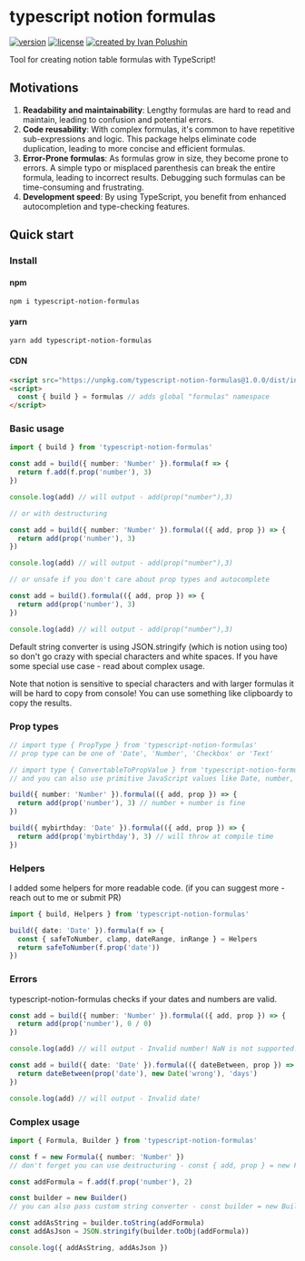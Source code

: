 # typescript notion formulas
[![version](https://img.shields.io/npm/v/typescript-notion-formulas.svg)](https://www.npmjs.com/package/typescript-notion-formulas)
[![license](https://img.shields.io/github/license/polioan/typescript-notion-formulas)](https://opensource.org/licenses/MIT)
[![created by Ivan Polushin](https://img.shields.io/badge/created%20by-@polioan-4BBAAB.svg)](https://github.com/polioan)

Tool for creating notion table formulas with TypeScript!

## Motivations

1. **Readability and maintainability**: Lengthy formulas are hard to read and maintain, leading to confusion and potential errors.
2. **Code reusability**: With complex formulas, it's common to have repetitive sub-expressions and logic. This package helps eliminate code duplication, leading to more concise and efficient formulas. 
3. **Error-Prone formulas**: As formulas grow in size, they become prone to errors. A simple typo or misplaced parenthesis can break the entire formula, leading to incorrect results. Debugging such formulas can be time-consuming and frustrating.
4. **Development speed**: By using TypeScript, you benefit from enhanced autocompletion and type-checking features.

## Quick start

### Install

#### npm

```shell
npm i typescript-notion-formulas
```

#### yarn

```shell
yarn add typescript-notion-formulas
```

#### CDN

```html
<script src="https://unpkg.com/typescript-notion-formulas@1.0.0/dist/index.global.js"></script>
<script>
  const { build } = formulas // adds global "formulas" namespace
</script>
```

### Basic usage

```ts
import { build } from 'typescript-notion-formulas'

const add = build({ number: 'Number' }).formula(f => {
  return f.add(f.prop('number'), 3)
})

console.log(add) // will output - add(prop("number"),3)

// or with destructuring

const add = build({ number: 'Number' }).formula(({ add, prop }) => {
  return add(prop('number'), 3)
})

console.log(add) // will output - add(prop("number"),3)

// or unsafe if you don't care about prop types and autocomplete

const add = build().formula(({ add, prop }) => {
  return add(prop('number'), 3)
})

console.log(add) // will output - add(prop("number"),3)
```

Default string converter is using JSON.stringify (which is notion using too) so don't go crazy with special characters and white spaces. If you have some special use case - read about complex usage.

Note that notion is sensitive to special characters and with larger formulas it will be hard to copy from console! You can use something like clipboardy to copy the results.

### Prop types

```ts
// import type { PropType } from 'typescript-notion-formulas'
// prop type can be one of 'Date', 'Number', 'Checkbox' or 'Text'

// import type { ConvertableToPropValue } from 'typescript-notion-formulas'
// and you can also use primitive JavaScript values like Date, number, boolean or string - they will be converted to notion, that's will be especially useful with dates

build({ number: 'Number' }).formula(({ add, prop }) => {
  return add(prop('number'), 3) // number + number is fine
})

build({ mybirthday: 'Date' }).formula(({ add, prop }) => {
  return add(prop('mybirthday'), 3) // will throw at compile time
})
```

### Helpers

I added some helpers for more readable code. (if you can suggest more - reach out to me or submit PR)

```ts
import { build, Helpers } from 'typescript-notion-formulas'

build({ date: 'Date' }).formula(f => {
  const { safeToNumber, clamp, dateRange, inRange } = Helpers
  return safeToNumber(f.prop('date'))
})
```

### Errors

typescript-notion-formulas checks if your dates and numbers are valid.

```ts
const add = build({ number: 'Number' }).formula(({ add, prop }) => {
  return add(prop('number'), 0 / 0)
})

console.log(add) // will output - Invalid number! NaN is not supported.

const add = build({ date: 'Date' }).formula(({ dateBetween, prop }) => {
  return dateBetween(prop('date'), new Date('wrong'), 'days')
})

console.log(add) // will output - Invalid date!
```

### Complex usage

```ts
import { Formula, Builder } from 'typescript-notion-formulas'

const f = new Formula({ number: 'Number' })
// don't forget you can use destructuring - const { add, prop } = new Formula({ number: 'Number' })

const addFormula = f.add(f.prop('number'), 2)

const builder = new Builder()
// you can also pass custom string converter - const builder = new Builder({ stringConverter: str => `'${str}'` })

const addAsString = builder.toString(addFormula)
const addAsJson = JSON.stringify(builder.toObj(addFormula))

console.log({ addAsString, addAsJson })
```
